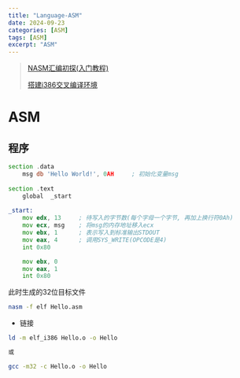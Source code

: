 ```yaml
---
title: "Language-ASM"
date: 2024-09-23
categories: [ASM]
tags: [ASM]
excerpt: "ASM"
---
```


> [NASM汇编初探(入门教程)](https://blog.csdn.net/qq_52300431/article/details/127397862)
>
> [搭建i386交叉编译环境](https://github.com/lordmilko/i686-elf-tools)

# ASM

## 程序

```asm
section .data
    msg db 'Hello World!', 0AH     ; 初始化变量msg
 
section .text
    global  _start
 
_start:
    mov	edx, 13     ; 待写入的字节数(每个字母一个字节, 再加上换行符0Ah)
    mov ecx, msg    ; 将msg的内存地址移入ecx
    mov ebx, 1      ; 表示写入到标准输出STDOUT
    mov eax, 4      ; 调用SYS_WRITE(OPCODE是4)
    int 0x80

    mov ebx, 0
    mov eax, 1
    int 0x80
```

此时生成的32位目标文件

```sh
nasm -f elf Hello.asm
```

- 链接

```sh
ld -m elf_i386 Hello.o -o Hello

或

gcc -m32 -c Hello.o -o Hello
```